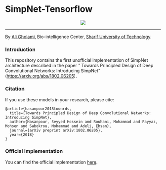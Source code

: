 # SimpNet-Tensorflow

<p align="center">
    <img src="http://uupload.ir/files/1b38_image-2018-09-01.png">
</p>

---

By [Ali Gholami](https://hexpheus.github.io),
Bio-intelligence Center, [Sharif University of Technology](http://www.en.sharif.edu/).

### Introduction

This repository contains the first unofficial implementation of SimpNet architecture described in the paper "
Towards Principled Design of Deep Convolutional Networks: Introducing SimpNet" (https://arxiv.org/abs/1802.06205).


### Citation

If you use these models in your research, please cite:

	@article{hasanpour2018towards,
	  title={Towards Principled Design of Deep Convolutional Networks: Introducing SimpNet},
	  author={Hasanpour, Seyyed Hossein and Rouhani, Mohammad and Fayyaz, Mohsen and Sabokrou, Mohammad and Adeli, Ehsan},
	  journal={arXiv preprint arXiv:1802.06205},
	  year={2018}
	}

### Official Implementation
You can find the official implementation [here](https://github.com/Coderx7/SimpNet).

